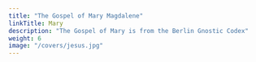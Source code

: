 ```yaml
---
title: "The Gospel of Mary Magdalene"
linkTitle: Mary
description: "The Gospel of Mary is from the Berlin Gnostic Codex"
weight: 6
image: "/covers/jesus.jpg"
---
```

